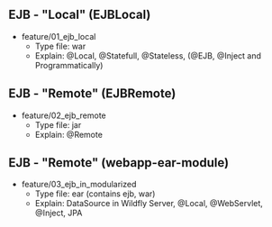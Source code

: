 ## EJB - "Local" (EJBLocal)
* feature/01_ejb_local
	- Type file: war
	- Explain: @Local, @Statefull, @Stateless, (@EJB, @Inject and Programmatically)

## EJB - "Remote" (EJBRemote)
* feature/02_ejb_remote
	- Type file: jar
	- Explain: @Remote

## EJB - "Remote" (webapp-ear-module)
* feature/03_ejb_in_modularized
	- Type file: ear (contains ejb, war)
	- Explain: DataSource in Wildfly Server, @Local, @WebServlet, @Inject, JPA
